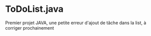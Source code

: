 # ToDoList.java

Premier projet JAVA, une petite erreur d'ajout de tâche dans la list, à corriger prochainement
